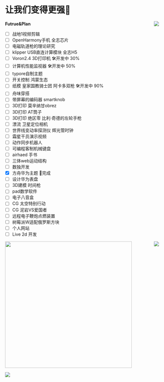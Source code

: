 
# 让我们变得更强💪  
 
<img  src="https://github.com/ThinkCodeStudio/Markdown-Image/blob/master/power.jpg" align="right"/>

 
**Futrue&Plan**
 
- [ ] 战地1视频剪辑
- [ ] OpenHarmony手机 全志芯片  
- [ ] 电磁轨道枪的理论研究  
- [ ] klipper USB直连计算模块 全志H5  
- [ ] Voron2.4 3D打印机                 🛠开发中 30%  
- [ ] 计算机性能监视器                  🛠开发中  50%  
- [ ] typore自制主题  
- [ ] 开关控制 鸿蒙生态  
- [ ] 纸模 皇家国教骑士团 阿卡多双枪     🛠开发中  90%  
- [ ] 舟味穿搭  
- [ ] 带屏幕的编码器 smartknob           
- [ ] 3D打印 莫辛纳甘obrez  
- [ ] 3D打印 AT筒子  
- [ ] 3D打印 绝区零 比利·奇德的左轮手枪  
- [ ] 漂流 卫星定位相机  
- [ ] 世界线变动率探测仪 辉光管时钟  
- [ ] 霜星干员演示视频  
- [ ] 动作同步机器人  
- [ ] 可编程客制机械键盘  
- [ ] airhaed 手书              
- [ ] 三体web运动结构  
- [ ] 数独开发  
- [x] 方舟华为主题                        🎉完成  
- [ ] 设计华为表盘
- [ ] 3D建模 时间枪  
- [ ] pad数学软件  
- [ ] 电子八音盒  
- [ ] CG 太空特别行动  
- [ ] CG 泥岩VS爱国者
- [ ] 远程电子鞭炮点燃装置  
- [ ] 树莓派W适配俄罗斯方块  
- [ ] 个人网站  
- [ ] Live 2d 开发  

<p>
 <img  src="https://github-readme-stats.vercel.app/api/top-langs/?username=ThinkCodeStudio&layout=compact" align="right"/>
 <img  src="https://github-readme-stats.vercel.app/api?username=ThinkCodeStudio" width="415"/>
</p>

![](https://activity-graph.herokuapp.com/graph?username=ThinkCodeStudio)
